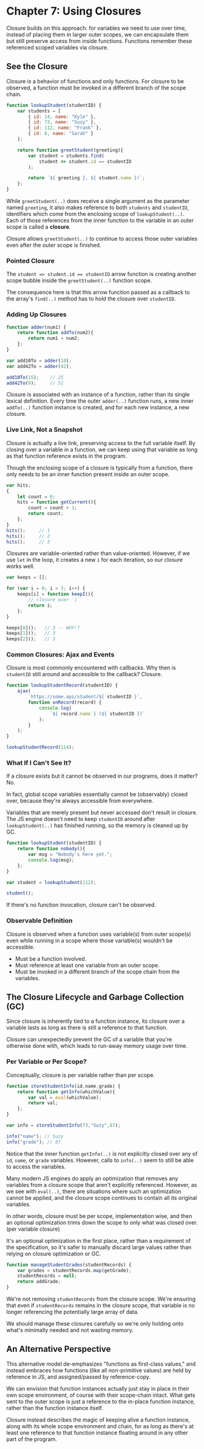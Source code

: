 # Chapter 7: Using Closures

Closure builds on this approach: for variables we need to use over time, instead of placing them in larger outer scopes, we can encapsulate them but still preserve access from inside functions. Functions remember these referenced scoped variables via closure.

## See the Closure

Closure is a behavior of functions and only functions. For closure to be observed, a function must be invoked in a different branch of the scope chain.

```javascript
function lookupStudent(studentID) {
    var students = [
        { id: 14, name: "Kyle" },
        { id: 73, name: "Suzy" },
        { id: 112, name: "Frank" },
        { id: 6, name: "Sarah" }
    ];

    return function greetStudent(greeting){
        var student = students.find(
            student => student.id == studentID
        );

        return `${ greeting }, ${ student.name }!`;
    };
}
```

While `greetStudent(..)` does receive a single argument as the parameter named `greeting`, it also makes reference to both `students` and `studentID`, identifiers which come from the enclosing scope of `lookupStudent(..)`. Each of those references from the inner function to the variable in an outer scope is called a **closure**.

Closure allows `greetStudent(..)` to continue to access those outer variables even after the outer scope is finished.

### Pointed Closure

The `student => student.id == studentID` arrow function is creating another scope bubble inside the `greetStudent(..)` function scope.

The consequence here is that this arrow function passed as a callback to the array's `find(..)` method has to hold the closure over `studentID`.

### Adding Up Closures

```javascript
function adder(num1) {
    return function addTo(num2){
        return num1 + num2;
    };
}

var add10To = adder(10);
var add42To = adder(42);

add10To(15);    // 25
add42To(9);     // 51
```

Closure is associated with an instance of a function, rather than its single lexical definition. Every time the outer `adder(..)` function runs, a new inner `addTo(..)` function instance is created, and for each new instance, a new closure.

### Live Link, Not a Snapshot

Closure is actually a live link, preserving access to the full variable itself. By closing over a variable in a function, we can keep using that variable as long as that function reference exists in the program.

Though the enclosing scope of a closure is typically from a function, there only needs to be an inner function present inside an outer scope.

```javascript
var hits;
{
    let count = 0;
    hits = function getCurrent(){
        count = count + 1;
        return count;
    };
}
hits();     // 1
hits();     // 2
hits();     // 3
```

Closures are variable-oriented rather than value-oriented. However, if we use `let` in the loop, it creates a new `i` for each iteration, so our closure works well.

```javascript
var keeps = [];

for (var i = 0; i < 3; i++) {
    keeps[i] = function keepI(){
        // closure over `i`
        return i;
    };
}

keeps[0]();   // 3 -- WHY!?
keeps[1]();   // 3
keeps[2]();   // 3
```

### Common Closures: Ajax and Events

Closure is most commonly encountered with callbacks. Why then is `studentID` still around and accessible to the callback? Closure.

```javascript
function lookupStudentRecord(studentID) {
    ajax(
        `https://some.api/student/${ studentID }`,
        function onRecord(record) {
            console.log(
                `${ record.name } (${ studentID })`
            );
        }
    );
}

lookupStudentRecord(114);
```

### What If I Can't See It?

If a closure exists but it cannot be observed in our programs, does it matter? No.

In fact, global scope variables essentially cannot be \(observably\) closed over, because they're always accessible from everywhere.

Variables that are merely present but never accessed don't result in closure. The JS engine doesn't need to keep `studentID` around after `lookupStudent(..)` has finished running, so the memory is cleaned up by GC.

```javascript
function lookupStudent(studentID) {
    return function nobody(){
        var msg = "Nobody's here yet.";
        console.log(msg);
    };
}

var student = lookupStudent(112);

student();
```

If there's no function invocation, closure can't be observed.

### Observable Definition

Closure is observed when a function uses variable\(s\) from outer scope\(s\) even while running in a scope where those variable\(s\) wouldn't be accessible.

* Must be a function involved.
* Must reference at least one variable from an outer scope.
* Must be invoked in a different branch of the scope chain from the variables.

## The Closure Lifecycle and Garbage Collection \(GC\)

Since closure is inherently tied to a function instance, its closure over a variable lasts as long as there is still a reference to that function.

Closure can unexpectedly prevent the GC of a variable that you're otherwise done with, which leads to run-away memory usage over time.

### Per Variable or Per Scope?

Conceptually, closure is per variable rather than per scope.

```javascript
function storeStudentInfo(id,name,grade) {
    return function getInfo(whichValue){
        var val = eval(whichValue);
        return val;
    };
}

var info = storeStudentInfo(73,"Suzy",87);

info("name"); // Suzy
info("grade"); // 87
```

Notice that the inner function `getInfo(..)` is not explicitly closed over any of `id`, `name`, or `grade` variables. However, calls to `info(..)` seem to still be able to access the variables.

Many modern JS engines do apply an optimization that removes any variables from a closure scope that aren't explicitly referenced. However, as we see with `eval(..)`, there are situations where such an optimization cannot be applied, and the closure scope continues to contain all its original variables.

In other words, closure must be per scope, implementation wise, and then an optional optimization trims down the scope to only what was closed over. \(per variable closure\)

It's an optional optimization in the first place, rather than a requirement of the specification, so it's safer to manually discard large values rather than relying on closure optimization or GC.

```javascript
function manageStudentGrades(studentRecords) {
    var grades = studentRecords.map(getGrade);
    studentRecords = null;
    return addGrade;
}
```

We're not removing `studentRecords` from the closure scope. We're ensuring that even if `studentRecords` remains in the closure scope, that variable is no longer referencing the potentially large array of data.

We should manage these closures carefully so we're only holding onto what's minimally needed and not wasting memory.

## An Alternative Perspective

This alternative model de-emphasizes "functions as first-class values," and instead embraces how functions \(like all non-primitive values\) are held by reference in JS, and assigned/passed by reference-copy.

We can envision that function instances actually just stay in place in their own scope environment, of course with their scope-chain intact. What gets sent to the outer scope is just a reference to the in-place function instance, rather than the function instance itself.

Closure instead describes the magic of keeping alive a function instance, along with its whole scope environment and chain, for as long as there's at least one reference to that function instance floating around in any other part of the program.

